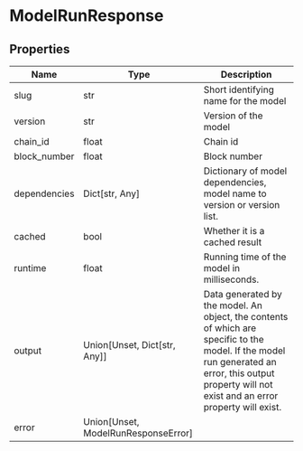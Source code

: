 # ModelRunResponse


## Properties
Name | Type | Description
------------ | ------------- | -------------
slug | str | Short identifying name for the model
version | str | Version of the model
chain_id | float | Chain id
block_number | float | Block number
dependencies | Dict[str, Any] | Dictionary of model dependencies, model name to version or version list.
cached | bool | Whether it is a cached result
runtime | float | Running time of the model in milliseconds.
output | Union[Unset, Dict[str, Any]] | Data generated by the model. An object, the contents of which are specific to the model. If the model run generated an error, this output property will not exist and an error property will exist.
error | Union[Unset, ModelRunResponseError] | 

